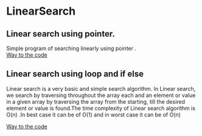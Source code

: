 # LinearSearch
 ## Linear search using pointer.
 Simple program of searching linearly using pointer .<br/>
[Way to the code](https://github.com/ASTHA193/LinearSearch/commit/64a8f6b77831ce78b17e3a489a000bbaff984dfe)
## Linear search using loop and if else
Linear search is a very basic and simple search algorithm. In Linear search, we search by traversing throughout the array  each and an element or value in a given array by traversing the array from the starting, till the desired element or value is found.The time complexity of Linear search algorithm is O(n) .In best case it can be of O(1) and in worst case it can be of O(n)<br/>

[Way to the code](https://github.com/ASTHA193/LinearSearch/commit/5f831a37c9d04eb4ddb20795b49438fc252ffa3b)
